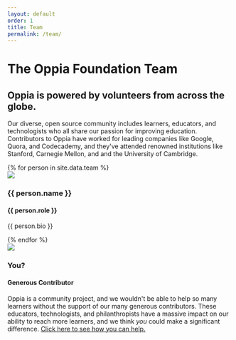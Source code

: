 ```yaml
---
layout: default
order: 1
title: Team
permalink: /team/
---
```


<h1>The Oppia Foundation Team</h1>
<h2>Oppia is powered by volunteers from across the globe.</h2>
<p>Our diverse, open source community includes learners, educators, and technologists who all share our passion for improving education. Contributors to Oppia have worked for leading companies like Google, Quora, and Codecademy, and they've attended renowned institutions like Stanford, Carnegie Mellon, and and the University of Cambridge.</p>

<div class="card-container">
{% for person in site.data.team %}
  <div class="person-card">
    <div class="person-card-header">
      <img src="{{ site.baseurl }}/images/{{ person.image }}" />
      <h3>{{ person.name }}</h3>
      <h4>{{ person.role }}</h4>
    </div>
    <p>{{ person.bio }}</p>
  </div>
{% endfor %}

  <div class="person-card">
    <div class="person-card-header">
      <img src="{{ site.baseurl }}/images/you.png" />
      <h3>You?</h3>
      <h4>Generous Contributor</h4>
    </div>
    <p>Oppia is a community project, and we wouldn't be able to help so many learners without the support of our many generous contributors. These educators, technologists, and philanthropists have a massive impact on our ability to reach more learners, and we think <em>you</em> could make a significant difference. <a class="inline-cta" href="{{ site.baseurl }}/get-involved/">Click here to see how you can help.</a></p>
  </div>
</div>
